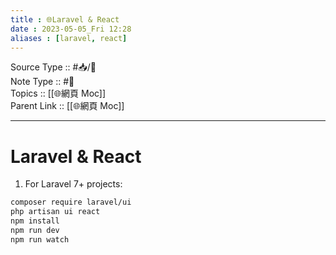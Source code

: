 ```yaml
---
title : 🌐Laravel & React
date : 2023-05-05_Fri 12:28
aliases : [laravel, react]
---
```

Source Type :: #📥/📄 <br>
Note Type :: #📝 <br>
Topics :: [[🌐網頁 Moc]]<br>
Parent Link :: [[🌐網頁 Moc]]<br>

---
# Laravel & React

1. For Laravel 7+ projects:
```bash
composer require laravel/ui
php artisan ui react
npm install
npm run dev
npm run watch
```